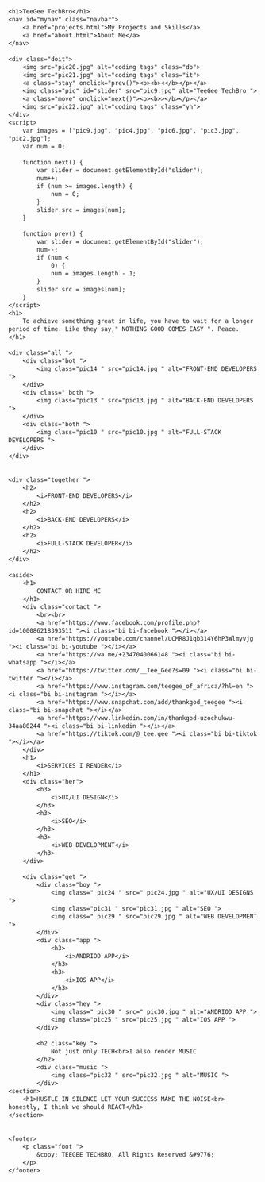 <html lang="en">

<head>
    <meta charset="UTF-8">
    <meta http-equiv="X-UA-Compatible" content="IE=edge">
    <meta name="viewport" content="width=device-width, initial-scale=1.0">
    <title>TeeGee TechBro Portfolio</title>
    <link rel="stylesheet" href="tee.css">
    <link rel="stylesheet" href="https://cdn.jsdelivr.net/npm/bootstrap-icons@1.9.1/font/bootstrap-icons.css">
</head>

<body>

    <h1>TeeGee TechBro</h1>
    <nav id="mynav" class="navbar">
        <a href="projects.html">My Projects and Skills</a>
        <a href="about.html">About Me</a>
    </nav>

    <div class="doit">
        <img src="pic20.jpg" alt="coding tags" class="do">
        <img src="pic21.jpg" alt="coding tags" class="it">
        <a class="stay" onclick="prev()"><p><b><</b></p></a>
        <img class="pic" id="slider" src="pic9.jpg" alt="TeeGee TechBro ">
        <a class="move" onclick="next()"><p><b>></b></p></a>
        <img src="pic22.jpg" alt="coding tags" class="yh">
    </div>
    <script>
        var images = ["pic9.jpg", "pic4.jpg", "pic6.jpg", "pic3.jpg", "pic2.jpg"];
        var num = 0;

        function next() {
            var slider = document.getElementById("slider");
            num++;
            if (num >= images.length) {
                num = 0;
            }
            slider.src = images[num];
        }

        function prev() {
            var slider = document.getElementById("slider");
            num--;
            if (num <
                0) {
                num = images.length - 1;
            }
            slider.src = images[num];
        }
    </script>
    <h1>
        To achieve something great in life, you have to wait for a longer period of time. Like they say," NOTHING GOOD COMES EASY ". Peace.
    </h1>

    <div class="all ">
        <div class="bot ">
            <img class="pic14 " src="pic14.jpg " alt="FRONT-END DEVELOPERS ">
        </div>
        <div class=" both ">
            <img class="pic13 " src="pic13.jpg " alt="BACK-END DEVELOPERS ">
        </div>
        <div class="both ">
            <img class="pic10 " src="pic10.jpg " alt="FULL-STACK DEVELOPERS ">
        </div>
    </div>


    <div class="together ">
        <h2>
            <i>FRONT-END DEVELOPERS</i>
        </h2>
        <h2>
            <i>BACK-END DEVELOPERS</i>
        </h2>
        <h2>
            <i>FULL-STACK DEVELOPER</i>
        </h2>
    </div>

    <aside>
        <h1>
            CONTACT OR HIRE ME
        </h1>
        <div class="contact ">
            <br><br>
            <a href="https://www.facebook.com/profile.php?id=100086218393511 "><i class="bi bi-facebook "></i></a>
            <a href="https://youtube.com/channel/UCMR8J1qb314Y6hP3Wlmyvjg "><i class="bi bi-youtube "></i></a>
            <a href="https://wa.me/+2347040066148 "><i class="bi bi-whatsapp "></i></a>
            <a href="https://twitter.com/__Tee_Gee?s=09 "><i class="bi bi-twitter "></i></a>
            <a href="https://www.instagram.com/teegee_of_africa/?hl=en "><i class="bi bi-instagram "></i></a>
            <a href="https://www.snapchat.com/add/thankgod_teegee "><i class="bi bi-snapchat "></i></a>
            <a href="https://www.linkedin.com/in/thankgod-uzochukwu-34aa80244 "><i class="bi bi-linkedin "></i></a>
            <a href="https://tiktok.com/@_tee.gee "><i class="bi bi-tiktok "></i></a>
        </div>
        <h1>
            <i>SERVICES I RENDER</i>
        </h1>
        <div class="her">
            <h3>
                <i>UX/UI DESIGN</i>
            </h3>
            <h3>
                <i>SEO</i>
            </h3>
            <h3>
                <i>WEB DEVELOPMENT</i>
            </h3>
        </div>

        <div class="get ">
            <div class="boy ">
                <img class=" pic24 " src=" pic24.jpg " alt="UX/UI DESIGNS ">
                <img class="pic31 " src="pic31.jpg " alt="SEO ">
                <img class=" pic29 " src="pic29.jpg " alt="WEB DEVELOPMENT ">
            </div>
            <div class="app ">
                <h3>
                    <i>ANDRIOD APP</i>
                </h3>
                <h3>
                    <i>IOS APP</i>
                </h3>
            </div>
            <div class="hey ">
                <img class=" pic30 " src=" pic30.jpg " alt="ANDRIOD APP ">
                <img class="pic25 " src="pic25.jpg " alt="IOS APP ">
            </div>

            <h2 class="key ">
                Not just only TECH<br>I also render MUSIC
            </h2>
            <div class="music ">
                <img class="pic32 " src="pic32.jpg " alt="MUSIC ">
            </div>
    <section>
        <h1>HUSTLE IN SILENCE LET YOUR SUCCESS MAKE THE NOISE<br> honestly, I think we should REACT</h1>
    </section>


    <footer>
        <p class="foot ">
            &copy; TEEGEE TECHBRO. All Rights Reserved &#9776;
        </p>
    </footer>
